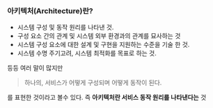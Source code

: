 ### 아키텍처(Architecture)란?

* 시스템 구성 및 동작 원리를 나타낸 것.
* 구성 요소 간의 관계 및 시스템 외부 환경과의 관계를 묘사하는 것
* 시스템 구성 요소에 대한 설계 및 구현을 지원하는 수준을 기술 한 것.
* 시스템 수명 주기고려, 시스템 최적화를 목표로 하는 것.

등등 여러 말이 많지만 
>하나의, 서비스가 어떻게 구성되며 어떻게 동작이 된다.

를 표현한 것이라고 볼수 있다.
즉 **아키텍처란 서비스 동작 원리를 나타낸다는** 것
